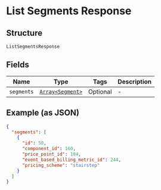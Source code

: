 
# List Segments Response

## Structure

`ListSegmentsResponse`

## Fields

| Name | Type | Tags | Description |
|  --- | --- | --- | --- |
| `segments` | [`Array<Segment>`](../../doc/models/segment.md) | Optional | - |

## Example (as JSON)

```json
{
  "segments": [
    {
      "id": 50,
      "component_id": 160,
      "price_point_id": 184,
      "event_based_billing_metric_id": 244,
      "pricing_scheme": "stairstep"
    }
  ]
}
```

